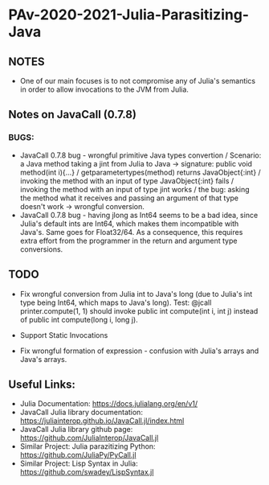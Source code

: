 # PAv-2020-2021-Julia-Parasitizing-Java

## NOTES

- One of our main focuses is to not compromise any of Julia's semantics in order to allow invocations to the JVM from Julia.


## Notes on JavaCall (0.7.8)

### BUGS:  
- JavaCall 0.7.8 bug - wrongful primitive Java types convertion / Scenario: a Java method taking a jint from Julia to Java -> signature: public void method(int i){...} / getparametertypes(method) returns JavaObject{:int} / invoking the method with an input of type JavaObject{:int} fails / invoking the method with an input of type jint works / the bug: asking the method what it receives and passing an argument of that type doesn't work -> wrongful conversion.
- JavaCall 0.7.8 bug - having jlong as Int64 seems to be a bad idea, since Julia's default ints are Int64, which makes them incompatible with Java's. Same goes for Float32/64. As a consequence, this requires extra effort from the programmer in the return and argument type conversions.

## TODO

- Fix wrongful conversion from Julia int to Java's long (due to Julia's int type being Int64, which maps to Java's long). Test: @jcall printer.compute(1, 1) should invoke public int compute(int i, int j) instead of public int compute(long i, long j).

- Support Static Invocations

- Fix wrongful formation of expression - confusion with Julia's arrays and Java's arrays.

## Useful Links:

- Julia Documentation: https://docs.julialang.org/en/v1/
- JavaCall Julia library documentation: https://juliainterop.github.io/JavaCall.jl/index.html
- JavaCall Julia library github page: https://github.com/JuliaInterop/JavaCall.jl
- Similar Project: Julia parazitizing Python: https://github.com/JuliaPy/PyCall.jl
- Similar Project: Lisp Syntax in Julia: https://github.com/swadey/LispSyntax.jl
